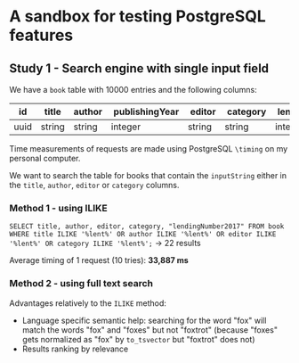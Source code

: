# A sandbox for testing PostgreSQL features

## Study 1 - Search engine with single input field

We have a `book` table with 10000 entries and the following columns:

| id   | title  | author |  publishingYear |  editor |  category |  lendingNumber2017 |
| ---- | ------ | ------ | --------------- | ------- | --------- | ------------------ |
| uuid | string | string | integer         | string  | string    | integer            |

Time measurements of requests are made using PostgreSQL `\timing` on my personal computer.

We want to search the table for books that contain the `inputString` either in the `title`, `author`, `editor` or `category` columns.

### Method 1 - using ILIKE

`SELECT title, author, editor, category, "lendingNumber2017" FROM book WHERE title ILIKE '%lent%' OR author ILIKE '%lent%' OR editor ILIKE '%lent%' OR category ILIKE '%lent%';` -> 22 results

Average timing of 1 request (10 tries): **33,887 ms**

### Method 2 - using full text search

Advantages relatively to the `ILIKE` method:

* Language specific semantic help: searching for the word "fox" will match the words "fox" and "foxes" but not "foxtrot" (because "foxes" gets normalized as "fox" by `to_tsvector` but "foxtrot" does not)
* Results ranking by relevance
